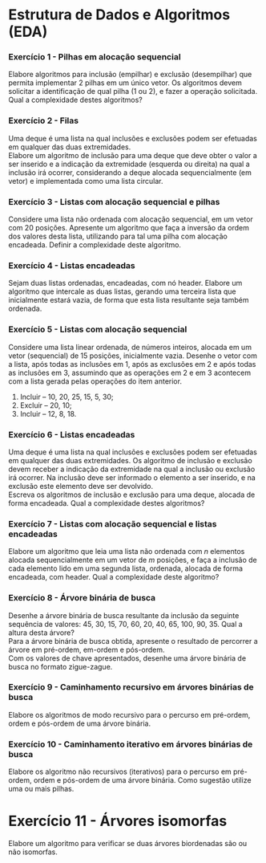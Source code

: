 # Estrutura de Dados e Algoritmos (EDA)

### Exercício 1 - Pilhas em alocação sequencial

Elabore algoritmos para inclusão (empilhar) e exclusão (desempilhar) que permita implementar 2 pilhas em um único vetor. Os algoritmos devem solicitar a identificação de qual pilha (1 ou 2), e fazer a operação solicitada.  
Qual a complexidade destes algoritmos?

### Exercício 2 - Filas

Uma deque é uma lista na qual inclusões e exclusões podem ser efetuadas em qualquer das duas extremidades.  
Elabore um algoritmo de inclusão para uma deque que deve obter o valor a ser inserido e a indicação da extremidade (esquerda ou direita) na qual a inclusão irá ocorrer, considerando a deque alocada sequencialmente (em vetor) e implementada como uma lista circular.

### Exercício 3 - Listas com alocação sequencial e pilhas

Considere uma lista não ordenada com alocação sequencial, em um vetor com 20 posições. Apresente um algoritmo que faça a inversão da ordem dos valores desta lista, utilizando para tal uma pilha com alocação encadeada. Definir a complexidade deste algoritmo.

### Exercício 4 - Listas encadeadas

Sejam duas listas ordenadas, encadeadas, com nó header. Elabore um algoritmo que intercale as duas listas, gerando uma terceira lista que inicialmente estará vazia, de forma que esta lista resultante seja também ordenada.

### Exercício 5 - Listas com alocação sequencial

Considere uma lista linear ordenada, de números inteiros, alocada em um vetor (sequencial) de 15 posições, inicialmente vazia. Desenhe o vetor com a lista, após todas as inclusões em 1, após as exclusões em 2 e após todas as inclusões em 3, assumindo que as operações em 2 e em 3 acontecem com a lista gerada pelas operações do item anterior.

  1. Incluir – 10, 20, 25, 15, 5, 30;
  2. Excluir – 20, 10;
  3. Incluir – 12, 8, 18.

### Exercício 6 - Listas encadeadas

Uma deque é uma lista na qual inclusões e exclusões podem ser efetuadas em qualquer das duas extremidades. Os algoritmo de inclusão e exclusão devem receber a indicação da extremidade na qual a inclusão ou exclusão irá ocorrer. Na inclusão deve ser informado o elemento a ser inserido, e na exclusão este elemento deve ser devolvido.  
Escreva os algoritmos de inclusão e exclusão para uma deque, alocada de forma encadeada. Qual a complexidade destes algoritmos?

### Exercício 7 - Listas com alocação sequencial e listas encadeadas

Elabore um algoritmo que leia uma lista não ordenada com *n* elementos alocada sequencialmente em um vetor de *m* posições, e faça a inclusão de cada elemento lido em uma segunda lista, ordenada, alocada de forma encadeada, com header. Qual a complexidade deste algoritmo?

### Exercício 8 - Árvore binária de busca

Desenhe a árvore binária de busca resultante da inclusão da seguinte sequência de valores: 45, 30, 15, 70, 60, 20, 40, 65, 100, 90, 35. Qual a altura desta árvore?  
Para a árvore binária de busca obtida, apresente o resultado de percorrer a árvore em pré-ordem, em-ordem e pós-ordem.  
Com os valores de chave apresentados, desenhe uma árvore binária de busca no formato zigue-zague. 

### Exercício 9 - Caminhamento recursivo em árvores binárias de busca

Elabore os algoritmos de modo recursivo para o percurso em pré-ordem, ordem e pós-ordem de uma árvore binária.

### Exercício 10 - Caminhamento iterativo em árvores binárias de busca

Elabore os algoritmo não recursivos (iterativos) para o percurso em pré-ordem, ordem e pós-ordem de uma árvore binária. Como sugestão utilize uma ou mais pilhas.

# Exercício 11 - Árvores isomorfas
Elabore um algoritmo para verificar se duas árvores biordenadas são ou não isomorfas.
